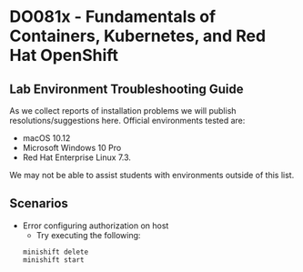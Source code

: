 # DO081x - Fundamentals of Containers, Kubernetes, and Red Hat OpenShift
## Lab Environment Troubleshooting Guide
As we collect reports of installation problems we will publish resolutions/suggestions here. Official environments tested are:

* macOS 10.12
* Microsoft Windows 10 Pro
* Red Hat Enterprise Linux 7.3. 

We may not be able to assist students with environments outside of this list.

## Scenarios
* Error configuring authorization on host
  * Try executing the following:
  ```
  minishift delete
  minishift start
  ```

